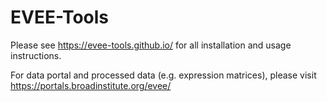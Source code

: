 # EVEE-Tools
Please see https://evee-tools.github.io/ for all installation and usage instructions.

For data portal and processed data (e.g. expression matrices), please visit https://portals.broadinstitute.org/evee/

